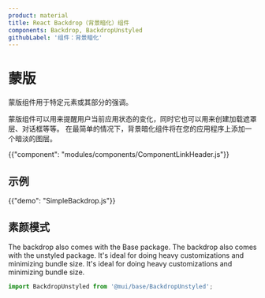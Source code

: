 ```yaml
---
product: material
title: React Backdrop（背景暗化）组件
components: Backdrop, BackdropUnstyled
githubLabel: '组件：背景暗化'
---
```


# 蒙版

<p class="description">蒙版组件用于特定元素或其部分的强调。</p>

蒙版组件可以用来提醒用户当前应用状态的变化，同时它也可以用来创建加载遮罩层、对话框等等。 在最简单的情况下，背景暗化组件将在您的应用程序上添加一个暗淡的图层。

{{"component": "modules/components/ComponentLinkHeader.js"}}

## 示例

{{"demo": "SimpleBackdrop.js"}}

## 素颜模式

The backdrop also comes with the Base package. The backdrop also comes with the unstyled package. It's ideal for doing heavy customizations and minimizing bundle size. It's ideal for doing heavy customizations and minimizing bundle size.

```js
import BackdropUnstyled from '@mui/base/BackdropUnstyled';
```
